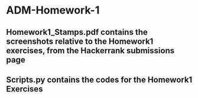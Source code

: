 # ADM-Homework-1
## Homework1_Stamps.pdf contains the screenshots relative to the Homework1 exercises, from the Hackerrank submissions page
## Scripts.py contains the codes for the Homework1 Exercises
